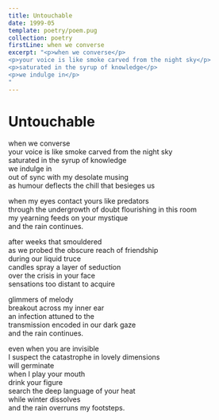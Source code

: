 ```yaml
---
title: Untouchable
date: 1999-05
template: poetry/poem.pug
collection: poetry
firstLine: when we converse
excerpt: "<p>when we converse</p>
<p>your voice is like smoke carved from the night sky</p>
<p>saturated in the syrup of knowledge</p>
<p>we indulge in</p>
"
---
```


# Untouchable

when we converse  
your voice is like smoke carved from the night sky  
saturated in the syrup of knowledge  
we indulge in  
out of sync with my desolate musing  
as humour deflects the chill that besieges us  
   
when my eyes contact yours like predators  
through the undergrowth of doubt flourishing in this room  
my yearning feeds on your mystique  
and the rain continues.  
   
after weeks that smouldered  
as we probed the obscure reach of friendship  
during our liquid truce  
candles spray a layer of seduction  
over the crisis in your face  
sensations too distant to acquire  
   
glimmers of melody  
breakout across my inner ear  
an infection attuned to the  
transmission encoded in our dark gaze  
and the rain continues.  
   
even when you are invisible  
I suspect the catastrophe in lovely dimensions  
will germinate  
when I play your mouth  
drink your figure  
search the deep language of your heat  
while winter dissolves  
and the rain overruns my footsteps.  

